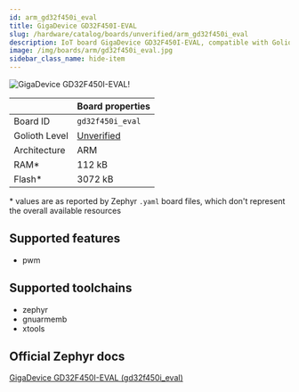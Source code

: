 ```yaml
---
id: arm_gd32f450i_eval
title: GigaDevice GD32F450I-EVAL
slug: /hardware/catalog/boards/unverified/arm_gd32f450i_eval
description: IoT board GigaDevice GD32F450I-EVAL, compatible with Golioth at unverified level.
image: /img/boards/arm/gd32f450i_eval.jpg
sidebar_class_name: hide-item
---
```


[//]: # (This is an auto-generated file, do not edit! Changes to it will be lost upon re-generation)

![GigaDevice GD32F450I-EVAL!](/img/boards/arm/gd32f450i_eval.jpg "GigaDevice GD32F450I-EVAL")

|                | Board properties     |
| -------------  | -------------------- |
| Board ID       | `gd32f450i_eval` |
| Golioth Level  | [Unverified](/hardware#unverified-boards) |
| Architecture   | ARM |
| RAM*           | 112 kB |
| Flash*         | 3072 kB |

\* values are as reported by Zephyr `.yaml` board files, which don't represent the overall available resources



## Supported features

* pwm

## Supported toolchains

* zephyr
* gnuarmemb
* xtools

## Official Zephyr docs

[GigaDevice GD32F450I-EVAL (gd32f450i_eval)](https://docs.zephyrproject.org/latest/boards/arm/gd32f450i_eval/doc/index.html)
